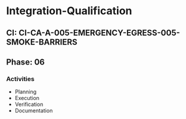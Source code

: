 # Integration-Qualification

## CI: CI-CA-A-005-EMERGENCY-EGRESS-005-SMOKE-BARRIERS
## Phase: 06

### Activities
- Planning
- Execution
- Verification
- Documentation
